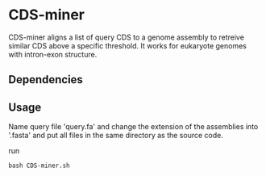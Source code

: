 # CDS-miner

CDS-miner aligns a list of query CDS to a genome assembly to retreive similar CDS above a specific threshold. It works for eukaryote genomes with intron-exon structure.

## Dependencies



## Usage

Name query file 'query.fa' and change the extension of the assemblies into '.fasta' and put all files in the same directory as the source code.

run
```
bash CDS-miner.sh
```
